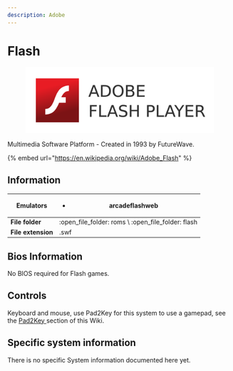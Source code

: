 ```yaml
---
description: Adobe
---
```


# Flash

<figure><img src="https://raw.githubusercontent.com/fabricecaruso/es-theme-carbon/52ff37c9e265587d006945a2ba695b5a962b3a3d/art/logos/flash.svg" alt=""><figcaption></figcaption></figure>

Multimedia Software Platform - Created in 1993 by FutureWave.

{% embed url="https://en.wikipedia.org/wiki/Adobe_Flash" %}

## Information

| **Emulators**      | <ul><li>arcadeflashweb</li></ul>                       |
| ------------------ | ------------------------------------------------------ |
| **File folder**    | :open\_file\_folder: roms \ :open\_file\_folder: flash |
| **File extension** | .swf                                                   |

## Bios Information

No BIOS required for Flash games.

## Controls

Keyboard and mouse, use Pad2Key for this system to use a gamepad, see the [Pad2Key ](../../controllers/pad2key.md)section of this Wiki.

## Specific system information

There is no specific System information documented here yet.

